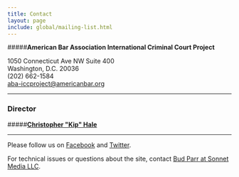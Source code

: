 ```yaml
---
title: Contact
layout: page
include: global/mailing-list.html
---
```

#####**American Bar Association International Criminal Court Project**

1050 Connecticut Ave NW Suite 400  
Washington, D.C. 20036  
(202) 662-1584  
<aba-iccproject@americanbar.org>

---

### Director

#####[**Christopher "Kip" Hale**](/the-aba-icc-project/project-staff/)

---

Please follow us on [Facebook](http://facebook.com/ABAICCProject) and [Twitter](http://twitter.com/ABAICCProject).

For technical issues or questions about the site, contact [Bud Parr at Sonnet Media LLC](mailto:budparr@sonnetmedia.net). 
